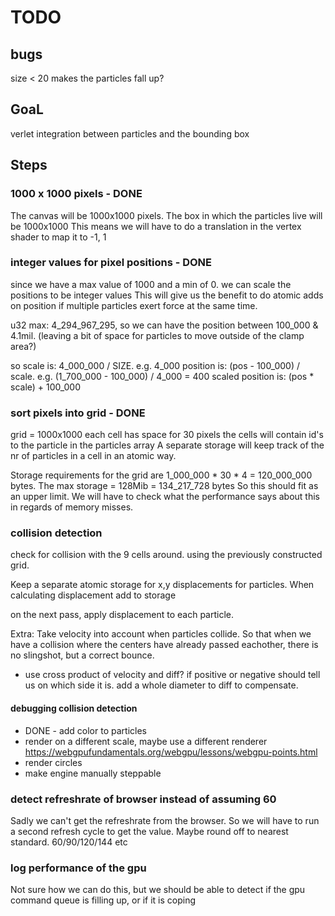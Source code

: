 # TODO

## bugs
size < 20 makes the particles fall up?

## GoaL
verlet integration between particles and the bounding box

## Steps

### 1000 x 1000 pixels - DONE
The canvas will be 1000x1000 pixels.
The box in which the particles live will be 1000x1000
This means we will have to do a translation in the vertex shader to map it to -1, 1

### integer values for pixel positions - DONE
since we have a max value of 1000 and a min of 0. we can scale the positions to be integer values
This will give us the benefit to do atomic adds on position if multiple particles exert force at the same time.

u32 max: 4_294_967_295, so we can have the position between 100_000 & 4.1mil. (leaving a bit of space for particles to move outside of the clamp area?)

so scale is: 4_000_000 / SIZE. e.g. 4_000
position is: (pos - 100_000) / scale. e.g. (1_700_000 - 100_000) / 4_000 = 400
scaled position is: (pos * scale) + 100_000

### sort pixels into grid - DONE

grid = 1000x1000
each cell has space for 30 pixels
the cells will contain id's to the particle in the particles array
A separate storage will keep track of the nr of particles in a cell in an atomic way.

Storage requirements for the grid are 1_000_000 * 30 * 4 = 120_000_000 bytes. The max storage = 128Mib = 134_217_728 bytes
So this should fit as an upper limit. We will have to check what the performance says about this in regards of memory misses.

### collision detection

check for collision with the 9 cells around. using the previously constructed grid.

Keep a separate atomic storage for x,y displacements for particles. 
When calculating displacement add to storage

on the next pass, apply displacement to each particle.

Extra: Take velocity into account when particles collide. So that when we have a collision where the centers have already passed eachother, there is no slingshot, but a correct bounce.
  - use cross product of velocity and diff? if positive or negative should tell us on which side it is. add a whole diameter to diff to compensate.

#### debugging collision detection
- DONE - add color to particles
- render on a different scale, maybe use a different renderer https://webgpufundamentals.org/webgpu/lessons/webgpu-points.html
- render circles
- make engine manually steppable


### detect refreshrate of browser instead of assuming 60
Sadly we can't get the refreshrate from the browser. So we will have to run a second refresh cycle to get the value.
Maybe round off to nearest standard. 60/90/120/144 etc

### log performance of the gpu
Not sure how we can do this, but we should be able to detect if the gpu command queue is filling up, or if it is coping

